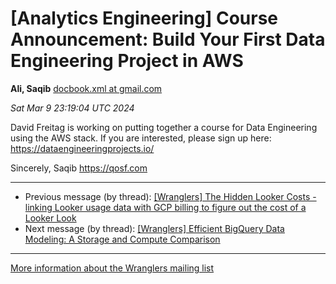 


[Analytics Engineering] Course Announcement: Build Your First Data Engineering Project in AWS
=============================================================================================


**Ali, Saqib**
[docbook.xml at gmail.com](mailto:wranglers%40analyticsengineering.net?Subject=Re%3A%20%5BWranglers%5D%20Course%20Announcement%3A%20Build%20Your%20First%20Data%20Engineering%0A%20Project%20in%20AWS&In-Reply-To=%3CCABDm0O8u3kg7BC-k7drm5gJ%3D15pksuNmRkvMw4%3D2O2PhsjPQrQ%40mail.gmail.com%3E "[Wranglers] Course Announcement: Build Your First Data Engineering Project in AWS")   

*Sat Mar 9 23:19:04 UTC 2024*  

David Freitag is working on putting together a course for Data Engineering
using the AWS stack. If you are interested, please sign up here:
<https://dataengineeringprojects.io/>


Sincerely,
Saqib
<https://qosf.com>
  
  




---


* Previous message (by thread): [[Wranglers] The Hidden Looker Costs - linking Looker usage data with GCP billing to figure out the cost of a Looker Look](000010.html)
* Next message (by thread): [[Wranglers] Efficient BigQuery Data Modeling: A Storage and Compute Comparison](000012.html)




---


[More information about the Wranglers
mailing list](https://analyticsengineering.net/mailman/listinfo/wranglers)  




